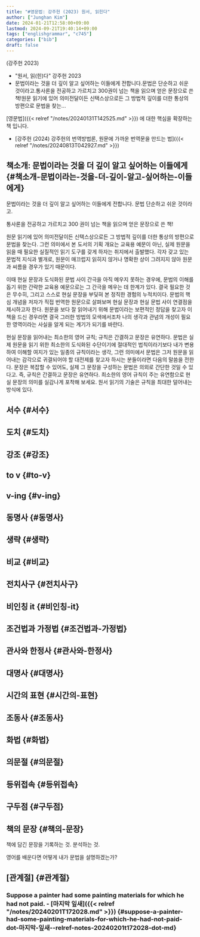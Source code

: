 ```yaml
---
title: "#영문법: 강주헌 (2023) 원서, 읽힌다"
author: ["Junghan Kim"]
date: 2024-01-21T12:58:00+09:00
lastmod: 2024-09-21T19:40:14+09:00
tags: ["englishgrammar", "c745"]
categories: ["bib"]
draft: false
---
```


(강주헌 2023)

-   "원서, 읽(힌)다" 강주헌 2023
-   문법이라는 것을 더 깊이 알고 싶어하는 이들에게 전합니다.문법은 단순하고 쉬운 것이라고.통사론을 전공하고 가르치고 300권이 넘는 책을 읽으며 얻은 문장으로 쓴 책!원문 읽기에 있어 의미전달이든 신택스상으로든 그 방법적 깊이를 더한 통상의 방편으로 문법을 찾는...

[영문법]({{< relref "/notes/20240131T142525.md" >}}) 에 대한 핵심을 확장하는 책 입니다.

-   [강주헌 (2024) 강주헌의 번역방법론, 원문에 가까운 번역문을 만드는 법]({{< relref "/notes/20240813T042927.md" >}})


## 책소개: 문법이라는 것을 더 깊이 알고 싶어하는 이들에게 {#책소개-문법이라는-것을-더-깊이-알고-싶어하는-이들에게}

문법이라는 것을 더 깊이 알고 싶어하는 이들에게 전합니다. 문법 단순하고 쉬운 것이라고.

통사론을 전공하고 가르치고 300 권이 넘는 책을 읽으며 얻은 문장으로 쓴 책!

원문 읽기에 있어 의미전달이든 신택스상으로든 그 방법적 깊이를 더한 통상의 방편으로 문법을 찾는다. 그런 의미에서 본 도서의 기획 개요는 교육용 예문이 아닌, 실제 원문을 읽을 때 필요한 실질적인 읽기 도구를 갖게 하자는 취지에서 출발했다. 각자 갖고 있는 문법적 지식과 별개로, 원문이 매끄럽지 읽히지 않거나 명확한 상이 그려지지 않아 원문과 씨름을 경우가 있기 때문이다.

이때 현실 문장과 도식화된 문법 사이 간극을 아직 메우지 못하는 경우에, 문법의 이해를 돕기 위한 간략한 교육용 예문으로는 그 간극을 메우는 데 한계가 있다. 결국 필요한 것은 무수히, 그리고 스스로 현실 문장을 부딪혀 본 정직한 경험의 누적치이다. 문법의 핵심 개념을 저자가 직접 번역한 원문으로 살펴보며 현실 문장과 현실 문법 사이 연결점을 제시하고자 한다. 원문을 보다 잘 읽어내기 위해 문법이라는 보편적인 정답을 찾고자 이 책을 드신 경우라면 결국 그러한 방법의 모색에서조차 나의 생각과 관념의 개성이 필요한 영역이라는 사실을 알게 되는 계기가 되기를 바란다.

현실 문장을 읽어내는 최소한의 영어 규칙; 규칙은 간결하고 문장은 유연하다. 문법은 실제 원문을 읽기 위한 최소한의 도식화된 수단이기에 절대적인 법칙이라기보다 내가 변용하여 이해할 여지가 있는 일종의 규칙이라는 생각, 그런 의미에서 문법은 그저 원문을 읽어내는 감각으로 귀결되어야 할 대전제를 찾고자 하시는 분들이라면 다음의 말씀을 전한다. 문장은 복잡할 수 있어도, 실제 그 문장을 구성하는 문법은 의외로 간단한 것일 수 있다고. 즉, 규칙은 간결하고 문장은 유연하다. 최소한의 영어 규칙이 주는 유연함으로 현실 문장의 의미를 실감나게 포착해 보세요. 원서 읽기의 기술은 규칙을 최대한 덜어내는 방식에 있다.


## 서수 {#서수}


## 도치 {#도치}


## 강조 {#강조}


## to v {#to-v}


## v-ing {#v-ing}


## 동명사 {#동명사}


## 생략 {#생략}


## 비교 {#비교}


## 전치사구 {#전치사구}


## 비인칭 it {#비인칭-it}


## 조건법과 가정법 {#조건법과-가정법}


## 관사와 한정사 {#관사와-한정사}


## 대명사 {#대명사}


## 시간의 표현 {#시간의-표현}


## 조동사 {#조동사}


## 화법 {#화법}


## 의문절 {#의문절}


## 등위접속 {#등위접속}


## 구두점 {#구두점}


## 책의 문장 {#책의-문장}



책에 담긴 문장을 기록하는 것. 분석하는 것.

영어를 배운다면 어떻게 내가 문법을 설명하겠는가?


## [관계절] {#관계절}




### Suppose a painter had some painting materials for which he had not paid. - [마지막 잎새]({{< relref "/notes/20240201T172028.md" >}}) {#suppose-a-painter-had-some-painting-materials-for-which-he-had-not-paid-dot-마지막-잎새--relref-notes-20240201t172028-dot-md}
